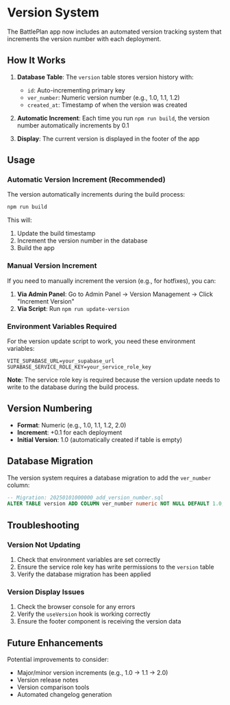 # Version System

The BattlePlan app now includes an automated version tracking system that increments the version number with each deployment.

## How It Works

1. **Database Table**: The `version` table stores version history with:
   - `id`: Auto-incrementing primary key
   - `ver_number`: Numeric version number (e.g., 1.0, 1.1, 1.2)
   - `created_at`: Timestamp of when the version was created

2. **Automatic Increment**: Each time you run `npm run build`, the version number automatically increments by 0.1

3. **Display**: The current version is displayed in the footer of the app

## Usage

### Automatic Version Increment (Recommended)

The version automatically increments during the build process:

```bash
npm run build
```

This will:
1. Update the build timestamp
2. Increment the version number in the database
3. Build the app

### Manual Version Increment

If you need to manually increment the version (e.g., for hotfixes), you can:

1. **Via Admin Panel**: Go to Admin Panel → Version Management → Click "Increment Version"
2. **Via Script**: Run `npm run update-version`

### Environment Variables Required

For the version update script to work, you need these environment variables:

```env
VITE_SUPABASE_URL=your_supabase_url
SUPABASE_SERVICE_ROLE_KEY=your_service_role_key
```

**Note**: The service role key is required because the version update needs to write to the database during the build process.

## Version Numbering

- **Format**: Numeric (e.g., 1.0, 1.1, 1.2, 2.0)
- **Increment**: +0.1 for each deployment
- **Initial Version**: 1.0 (automatically created if table is empty)

## Database Migration

The version system requires a database migration to add the `ver_number` column:

```sql
-- Migration: 20250101000000_add_version_number.sql
ALTER TABLE version ADD COLUMN ver_number numeric NOT NULL DEFAULT 1.0;
```

## Troubleshooting

### Version Not Updating

1. Check that environment variables are set correctly
2. Ensure the service role key has write permissions to the `version` table
3. Verify the database migration has been applied

### Version Display Issues

1. Check the browser console for any errors
2. Verify the `useVersion` hook is working correctly
3. Ensure the footer component is receiving the version data

## Future Enhancements

Potential improvements to consider:
- Major/minor version increments (e.g., 1.0 → 1.1 → 2.0)
- Version release notes
- Version comparison tools
- Automated changelog generation
